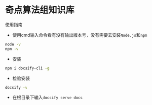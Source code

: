 # 奇点算法组知识库

使用指南

- 使用cmd输入命令看有没有输出版本号，没有需要去安装`Node.js`和`npm`

```bash
node -v
npm -v
```

- 安装

```bash
npm i docsify-cli -g
```

- 检验安装

```bash
docsify -v
```

- 在根目录下输入`docsify serve docs`

